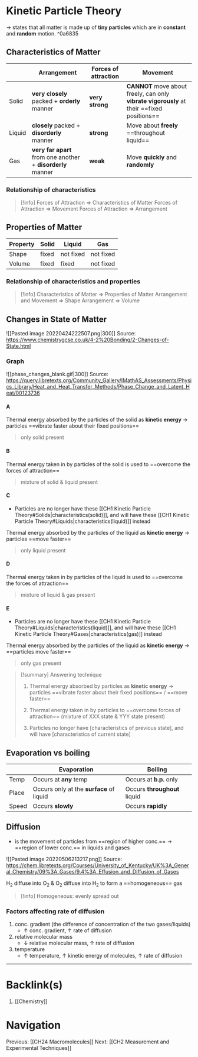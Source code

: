 # Kinetic Particle Theory
-> states that all matter is made up of **tiny particles** which are in **constant** and **random** motion. ^0a6835

## Characteristics of Matter
|        | Arrangement                                  | Forces of attraction | Movement                            |
| ------ | -------------------------------------------- | -------------------- | ----------------------------------- |
| Solid  | **very closely** packed + **orderly** manner | **very strong**      | **CANNOT** move about freely, can only **vibrate vigorously** at their ==fixed positions==                                    |
| Liquid | **closely** packed + **disorderly** manner   | **strong**           | Move about **freely** ==throughout liquid== |
| Gas    | **very far apart** from one another + **disorderly** manner          | **weak**             | Move **quickly** and **randomly**                                    |

### Relationship of characteristics
 >[!info] Forces of Attraction => Characteristics of Matter
 >Forces of Attraction => Movement
 >Forces of Attraction => Arrangement

## Properties of Matter
| Property | Solid | Liquid | Gas |
| -------- | ----------------------------------------- | ------------------------------------------- | -------------------------------------- |
| Shape    | fixed                                     | not fixed                                   | not fixed                              |
| Volume   | fixed                                     | fixed                                       | not fixed                              |

### Relationship of characteristics and properties
 >[!info] Characteristics of Matter => Properties of Matter
 >Arrangement and Movement => Shape
 >Arrangement => Volume


## Changes in State of Matter
![[Pasted image 20220424222507.png|300]]
Source: https://www.chemistrygcse.co.uk/4-2%20Bonding/2-Changes-of-State.html

### Graph
![[phase_changes_blank.gif|300]]
Source: https://query.libretexts.org/Community_Gallery/IMathAS_Assessments/Physics_Library/Heat_and_Heat_Transfer_Methods/Phase_Change_and_Latent_Heat/00123736

#### A
Thermal energy absorbed by the particles of the solid as **kinetic energy** -> particles ==vibrate faster about their fixed positions==

>only solid present

#### B
Thermal energy taken in by particles of the solid is used to ==overcome the forces of attraction==

>mixture of solid & liquid present

#### C
- Particles are no longer have these [[CH1 Kinetic Particle Theory#Solids|characteristics(solid)]], and will have these [[CH1 Kinetic Particle Theory#Liquids|characteristics(liquid)]] instead

Thermal energy absorbed by the particles of the liquid as **kinetic energy** -> particles ==move faster==

>only liquid present

#### D
Thermal energy taken in by particles of the liquid is used to ==overcome the forces of attraction==

>mixture of liquid & gas present

#### E
- Particles are no longer have these [[CH1 Kinetic Particle Theory#Liquids|characteristics(liquid)]], and will have these [[CH1 Kinetic Particle Theory#Gases|characteristics(gas)]] instead

Thermal energy absorbed by the particles of the liquid as **kinetic energy** -> ==particles move faster==

>only gas present

>[!summary] Answering technique
> 1. Thermal energy absorbed by particles as **kinetic energy** -> particles ==vibrate faster about their fixed positions== / ==move faster==
> 
> 2. Thermal energy taken in by particles to ==overcome forces of attraction== (mixture of XXX state & YYY state present)
>
> 3. Particles no longer have [characteristics of previous state], and will have [characteristics of current state]

## Evaporation vs boiling
|       | Evaporation                          | Boiling                  |
| ----- | ------------------------------------ | ------------------------ |
| Temp  | Occurs at **any** temp                   | Occurs at **b.p.** only      |
| Place | Occurs only at the **surface** of liquid | Occurs **throughout** liquid |
| Speed | Occurs **slowly**                        | Occurs **rapidly**           |

## Diffusion
- is the movement of particles from ==region of higher conc.== -> ==region of lower conc.== in liquids and gases

![[Pasted image 20220506213217.png]]
Source: https://chem.libretexts.org/Courses/University_of_Kentucky/UK%3A_General_Chemistry/09%3A_Gases/9.4%3A_Effusion_and_Diffusion_of_Gases

H<sub>2</sub> diffuse into O<sub>2</sub> & O<sub>2</sub> diffuse into H<sub>2</sub> to form a ==homogeneous== gas

>[!info] Homogeneous: evenly spread out

### Factors affecting rate of diffusion
1.  conc. gradient (the difference of concentration of the two gases/liquids)
	- $\uparrow$ conc. gradient, $\uparrow$ rate of diffusion
2. relative molecular mass
	- $\downarrow$ relative molecular mass, $\uparrow$ rate of diffusion
3. temperature
	- $\uparrow$ temperature, $\uparrow$ kinetic energy of molecules, $\uparrow$ rate of diffusion

  ---
# Backlink(s)
1. [[Chemistry]]

# Navigation
Previous: [[CH24 Macromolecules]]
Next: [[CH2 Measurement and Experimental Techniques]]
